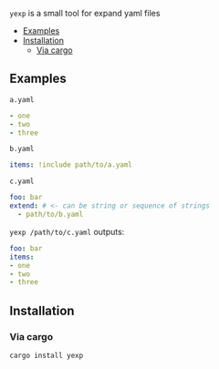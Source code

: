 `yexp` is a small tool for expand yaml files


- [Examples](#examples)
- [Installation](#installation)
  - [Via cargo](#via-cargo)

## Examples


`a.yaml`
```yaml
- one
- two
- three
```

`b.yaml`
```yaml
items: !include path/to/a.yaml
```

`c.yaml`

```yaml
foo: bar
extend: # <- can be string or sequence of strings
  - path/to/b.yaml 
```

`yexp /path/to/c.yaml` outputs:

```yaml
foo: bar
items:
- one
- two
- three
```

## Installation

### Via cargo

```bash
cargo install yexp
```
